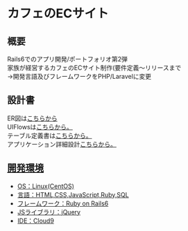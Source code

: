 # カフェのECサイト

## 概要
Rails6でのアプリ開発/ポートフォリオ第2弾<br />
家族が経営するカフェのECサイト制作(要件定義〜リリースまで<br />
→開発言語及びフレームワークをPHP/Laravelに変更

## 設計書
ER図は<a href="https://app.diagrams.net/#G1fVGmt6MJCGIC8_UOwS4GSAseVQ4rlpkW">こちらから</a><br/>
UIFlowsは<a href="https://app.diagrams.net/#G1cbE6Ss6uFuOe8WN2g7eEZ5hQvagFIxhn">こちらから。</a><br />
テーブル定義書は<a href="https://docs.google.com/spreadsheets/d/1EvojL-LSdXeTZD9N0vY83vF4L45-2R1y/edit#gid=1739957604">こちらから。</a><br />
アプリケーション詳細設計<a href="https://docs.google.com/spreadsheets/d/1tz28Tek8td9ZrUmOrVk29rdVahB8naaOx4ibakgKBG0/edit#gid=1968271425">こちらから。<br/>

## 開発環境
- OS：Linux(CentOS)
- 言語：HTML,CSS,JavaScript,Ruby,SQL
- フレームワーク：Ruby on Rails6
- JSライブラリ：jQuery
- IDE：Cloud9
